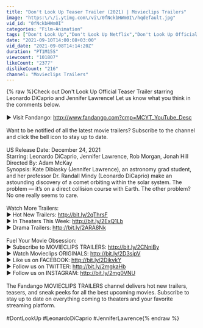 ```yaml
---
title: "Don't Look Up Teaser Trailer (2021) | Movieclips Trailers"
image: "https:\/\/i.ytimg.com\/vi\/0fNckbHWm0I\/hqdefault.jpg"
vid_id: "0fNckbHWm0I"
categories: "Film-Animation"
tags: ["Don't Look Up","Don't Look Up Netflix","Don't Look Up Official Trailer"]
date: "2021-09-10T14:00:08+03:00"
vid_date: "2021-09-08T14:14:20Z"
duration: "PT1M15S"
viewcount: "101807"
likeCount: "2377"
dislikeCount: "216"
channel: "Movieclips Trailers"
---
```

{% raw %}Check out Don't Look Up Official Teaser Trailer starring Leonardo DiCaprio and Jennifer Lawrence! Let us know what you think in the comments below.<br /><br />► Visit Fandango: <a rel="nofollow" target="blank" href="http://www.fandango.com?cmp=MCYT_YouTube_Desc">http://www.fandango.com?cmp=MCYT_YouTube_Desc</a><br /><br />Want to be notified of all the latest movie trailers? Subscribe to the channel and click the bell icon to stay up to date.<br /><br />US Release Date: December 24, 2021<br />Starring: Leonardo DiCaprio, Jennifer Lawrence, Rob Morgan, Jonah Hill<br />Directed By: Adam McKay<br />Synopsis: Kate Dibiasky (Jennifer Lawrence), an astronomy grad student, and her professor Dr. Randall Mindy (Leonardo DiCaprio) make an astounding discovery of a comet orbiting within the solar system. The problem — it’s on a direct collision course with Earth. The other problem? No one really seems to care. <br /><br />Watch More Trailers: <br />► Hot New Trailers: <a rel="nofollow" target="blank" href="http://bit.ly/2qThrsF">http://bit.ly/2qThrsF</a><br />► In Theaters This Week: <a rel="nofollow" target="blank" href="http://bit.ly/2ExQ1Lb">http://bit.ly/2ExQ1Lb</a><br />► Drama Trailers: <a rel="nofollow" target="blank" href="http://bit.ly/2ARA8Nk">http://bit.ly/2ARA8Nk</a><br /><br />Fuel Your Movie Obsession: <br />► Subscribe to MOVIECLIPS TRAILERS: <a rel="nofollow" target="blank" href="http://bit.ly/2CNniBy">http://bit.ly/2CNniBy</a><br />► Watch Movieclips ORIGINALS: <a rel="nofollow" target="blank" href="http://bit.ly/2D3sipV">http://bit.ly/2D3sipV</a><br />► Like us on FACEBOOK: <a rel="nofollow" target="blank" href="http://bit.ly/2DikvkY">http://bit.ly/2DikvkY</a> <br />► Follow us on TWITTER: <a rel="nofollow" target="blank" href="http://bit.ly/2mgkaHb">http://bit.ly/2mgkaHb</a><br />► Follow us on INSTAGRAM: <a rel="nofollow" target="blank" href="http://bit.ly/2mg0VNU">http://bit.ly/2mg0VNU</a><br /><br />The Fandango MOVIECLIPS TRAILERS channel delivers hot new trailers, teasers, and sneak peeks for all the best upcoming movies. Subscribe to stay up to date on everything coming to theaters and your favorite streaming platform.<br /><br />#DontLookUp #LeonardoDiCaprio #JenniferLawrence{% endraw %}

